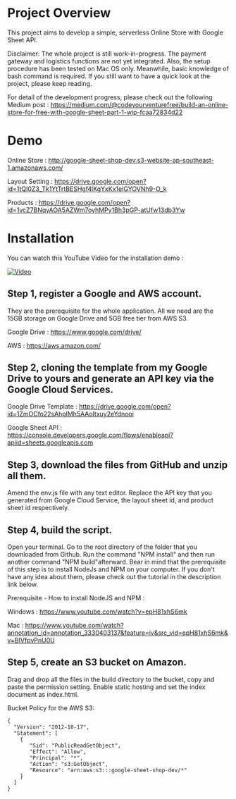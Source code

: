# Project Overview

This project aims to develop a simple, serverless Online Store with Google Sheet API.

Disclaimer: The whole project is still work-in-progress. The payment gateway and logistics functions are not yet integrated. Also, the setup procedure has been tested on Mac OS only. Meanwhile, basic knowledge of bash command is required. If you still want to have a quick look at the project, please keep reading.

For detail of the development progress, please check out the following Medium post :
https://medium.com/@codeyourventurefree/build-an-online-store-for-free-with-google-sheet-part-1-wip-fcaa72834d22

# Demo

Online Store : http://google-sheet-shop-dev.s3-website-ap-southeast-1.amazonaws.com/

Layout Setting : https://drive.google.com/open?id=1tQI0Z3_Tk1YtTrtBESHgf4lKgYxKx1eIGYOVNh9-O_k

Products : https://drive.google.com/open?id=1vcZ7BNqyAOA5AZWm7oyhMPy1Bh3pGP-atUfw13db3Yw

# Installation

You can watch this YouTube Video for the installation demo :

[![Video](https://img.youtube.com/vi/1GfxFFv10iQ/0.jpg)](https://youtu.be/1GfxFFv10iQ)

## Step 1, register a Google and AWS account. 
They are the prerequisite for the whole application. All we need are the 15GB storage on Google Drive and 5GB free tier from AWS S3.

Google Drive : https://www.google.com/drive/

AWS : https://aws.amazon.com/

## Step 2, cloning the template from my Google Drive to yours and generate an API key via the Google Cloud Services.

Google Drive Template : https://drive.google.com/open?id=1ZmOCfo22sAhplMh5AAoItxuy2eYdnooi

Google Sheet API : https://console.developers.google.com/flows/enableapi?apiid=sheets.googleapis.com


## Step 3, download the files from GitHub and unzip all them. 
Amend the env.js file with any text editor. Replace the API key that you generated from Google Cloud Service, the layout sheet id, and product sheet id respectively.

## Step 4, build the script.
Open your terminal. Go to the root directory of the folder that you downloaded from Github. Run the command "NPM install" and then run another command "NPM build"afterward. Bear in mind that the prerequisite of this step is to install NodeJs and NPM on your computer. If you don't have any idea about them, please check out the tutorial in the description link below.

Prerequisite - How to install NodeJS and NPM :

Windows : https://www.youtube.com/watch?v=epH81xhS6mk

Mac : https://www.youtube.com/watch?annotation_id=annotation_3330403137&feature=iv&src_vid=epH81xhS6mk&v=BIVfpvPnU0U

## Step 5, create an S3 bucket on Amazon. 
Drag and drop all the files in the build directory to the bucket, copy and paste the permission setting. Enable static hosting and set the index document as index.html.

Bucket Policy for the AWS S3:
```
{
  "Version": "2012-10-17",
  "Statement": [
    {
       "Sid": "PublicReadGetObject",
       "Effect": "Allow",
       "Principal": "*",
       "Action": "s3:GetObject",
       "Resource": "arn:aws:s3:::google-sheet-shop-dev/*"
    }
  ]
}
```
